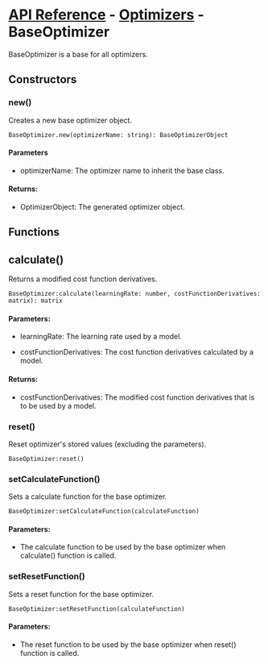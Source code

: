 # [API Reference](../../API.md) - [Optimizers](../Optimizers.md) - BaseOptimizer

BaseOptimizer is a base for all optimizers.

## Constructors

### new()

Creates a new base optimizer object.

```
BaseOptimizer.new(optimizerName: string): BaseOptimizerObject
```

#### Parameters

* optimizerName: The optimizer name to inherit the base class.

#### Returns:

* OptimizerObject: The generated optimizer object.

## Functions

## calculate()

Returns a modified cost function derivatives.

```
BaseOptimizer:calculate(learningRate: number, costFunctionDerivatives: matrix): matrix
```

#### Parameters:

* learningRate: The learning rate used by a model.

* costFunctionDerivatives: The cost function derivatives calculated by a model.

#### Returns:

* costFunctionDerivatives: The modified cost function derivatives that is to be used by a model.

### reset()

Reset optimizer's stored values (excluding the parameters).

```
BaseOptimizer:reset()
```

### setCalculateFunction()

Sets a calculate function for the base optimizer.

```
BaseOptimizer:setCalculateFunction(calculateFunction)
```

#### Parameters:

* The calculate function to be used by the base optimizer when calculate() function is called.

### setResetFunction()

Sets a reset function for the base optimizer.

```
BaseOptimizer:setResetFunction(calculateFunction)
```

#### Parameters:

* The reset function to be used by the base optimizer when reset() function is called.

